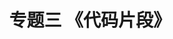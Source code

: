 ---
title: "专题三 《代码片段》"
menu:
  main:
    identifier: "demo"
    parent: "cpp"
    name: "demo"
    weight: 3
---